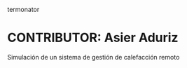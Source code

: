 termonator

CONTRIBUTOR: Asier Aduriz
==========

Simulación de un sistema de gestión de calefacción remoto

